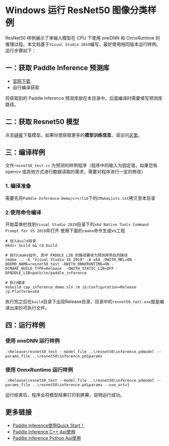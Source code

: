 # Windows 运行 ResNet50 图像分类样例

ResNet50 样例展示了单输入模型在 CPU 下使用 oneDNN 和 OnnxRuntime 的推理过程。本文档基于`Visual Studio 2019`编写，最好使用相同版本运行样例。运行步骤如下：

## 一：获取 Paddle Inference 预测库

- [官网下载](https://www.paddlepaddle.org.cn/documentation/docs/zh/advanced_guide/inference_deployment/inference/build_and_install_lib_cn.html)
- 自行编译获取

将获取到的 Paddle Inference 预测库放在本目录中，后面编译时需要填写预测库路径。

## 二：获取 Resnet50 模型

点击[链接](https://paddle-inference-dist.bj.bcebos.com/Paddle-Inference-Demo/resnet50.tgz)下载模型。如果你想获取更多的**模型训练信息**，请访问[这里](https://github.com/PaddlePaddle/PaddleClas)。

## 三：编译样例

文件`resnet50_test.cc` 为预测的样例程序（程序中的输入为固定值，如果您有 opencv 或其他方式进行数据读取的需求，需要对程序进行一定的修改）

### 1. 编译准备
需要先将`Paddle-Inference-Demo/c++/lib`下的`CMakeLists.txt`拷贝至本目录

### 2.使用命令编译
开始菜单栏找到`Visual Studio 2019`目录下的`x64 Native Tools Command Prompt for VS 2019`并打开 使用下面的`cmake`命令生成vs工程
```
# 进入build目录
mkdir build && cd build

# 执行cmake指令, 其中 PADDLE_LIB 的路径要改为预测库所在的路径
cmake .. -G "Visual Studio 16 2019" -A x64 -DWITH_MKL=ON -DDEMO_NAME=resnet50_test -DWITH_ONNXRUNTIME=ON -DCMAKE_BUILD_TYPE=Release  -DWITH_STATIC_LIB=OFF -DPADDLE_LIB=path/to/paddle_inference

# 执行编译
msbuild cpp_inference_demo.sln /m /p:Configuration=Release /p:Platform=x64
```
执行完之后在`build`目录下出现Release目录，目录中的`resnet50_test.exe`就是编译出来的可执行文件。


## 四：运行样例

### 使用 oneDNN 运行样例
```shell
.\Release\resnet50_test --model_file ..\resnet50\inference.pdmodel --params_file ..\resnet50\inference.pdiparams
```

### 使用 OnnxRuntime 运行样例
```shell
.\Release\resnet50_test --model_file ..\resnet50\inference.pdmodel --params_file ..\resnet50\inference.pdiparams --use_ort=1
```

运行结束后，程序会将模型结果打印到屏幕，说明运行成功。

## 更多链接
- [Paddle Inference使用Quick Start！](https://paddle-inference.readthedocs.io/en/latest/introduction/quick_start.html)
- [Paddle Inference C++ Api使用](https://paddle-inference.readthedocs.io/en/latest/api_reference/cxx_api_index.html)
- [Paddle Inference Python Api使用](https://paddle-inference.readthedocs.io/en/latest/api_reference/python_api_index.html)